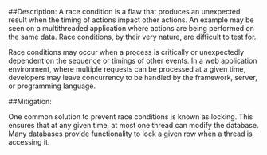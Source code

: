 ##Description:
A race condition is a flaw that produces an unexpected result when the timing of actions impact other actions. 
An example may be seen on a multithreaded application where actions are being performed on the same data. 
Race conditions, by their very nature, are difficult to test for.

Race conditions may occur when a process is critically or unexpectedly dependent on the sequence or timings of 
other events. In a web application environment, where multiple requests can be processed at a given time, 
developers may leave concurrency to be handled by the framework, server, or programming language.

##Mitigation:

One common solution to prevent race conditions is known as locking. This ensures that at any given time, 
at most one thread can modify the database. Many databases provide functionality to lock a given row when a 
thread is accessing it.

